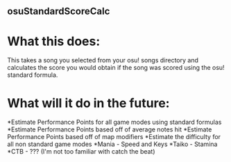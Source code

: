 ## osuStandardScoreCalc

# What this does:
This takes a song you selected from your osu! songs directory and calculates the score you would obtain if the song was scored using the osu! standard formula.

# What will it do in the future:
*Estimate Performance Points for all game modes using standard formulas
	*Estimate Performance Points based off of average notes hit
	*Estimate Performance Points based off of map modifiers
*Estimate the difficulty for all non standard game modes
	*Mania - Speed and Keys 
	*Taiko - Stamina
	*CTB - ??? (I'm not too familiar with catch the beat)